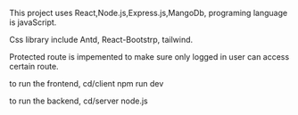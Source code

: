 This project uses React,Node.js,Express.js,MangoDb, programing language is javaScript.

Css library include Antd, React-Bootstrp, tailwind.

Protected route is impemented to make sure only logged in user can access certain route.
 
 to run the frontend, cd/client npm run dev
 
 to run the backend, cd/server node.js
